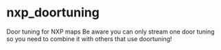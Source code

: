 # nxp_doortuning
Door tuning for NXP maps
Be aware you can only stream one door tuning so you need to combine it with others that use doortuning!
